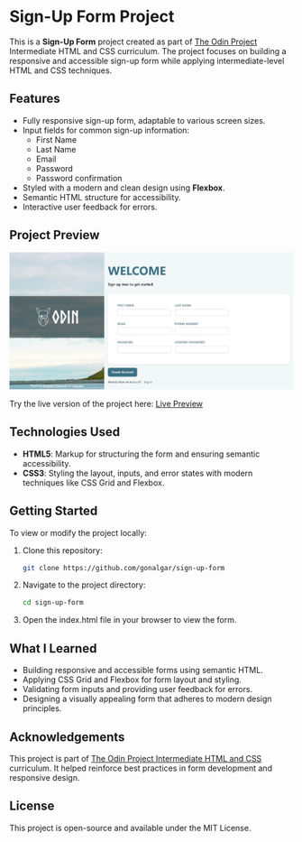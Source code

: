 # Sign-Up Form Project

This is a **Sign-Up Form** project created as part of [The Odin Project](https://www.theodinproject.com/) Intermediate HTML and CSS curriculum. The project focuses on building a responsive and accessible sign-up form while applying intermediate-level HTML and CSS techniques.

## Features

- Fully responsive sign-up form, adaptable to various screen sizes.
- Input fields for common sign-up information:
  - First Name
  - Last Name
  - Email
  - Password
  - Password confirmation
- Styled with a modern and clean design using **Flexbox**.
- Semantic HTML structure for accessibility.
- Interactive user feedback for errors.

## Project Preview

![Sign-Up Form Screenshot](sign-up-screenshot.jpeg)

Try the live version of the project here: [Live Preview](https://gonalgar.github.io/sign-up-form/)

## Technologies Used

- **HTML5**: Markup for structuring the form and ensuring semantic accessibility.
- **CSS3**: Styling the layout, inputs, and error states with modern techniques like CSS Grid and Flexbox.

## Getting Started

To view or modify the project locally:

1. Clone this repository:
   ```bash
   git clone https://github.com/gonalgar/sign-up-form
2. Navigate to the project directory:
    ```bash
    cd sign-up-form
3. Open the index.html file in your browser to view the form.

## What I Learned
- Building responsive and accessible forms using semantic HTML.
- Applying CSS Grid and Flexbox for form layout and styling.
- Validating form inputs and providing user feedback for errors.
- Designing a visually appealing form that adheres to modern design principles.

## Acknowledgements
This project is part of [The Odin Project Intermediate HTML and CSS](https://www.theodinproject.com/paths/full-stack-javascript/courses/intermediate-html-and-css) curriculum. It helped reinforce best practices in form development and responsive design.

## License
This project is open-source and available under the MIT License.